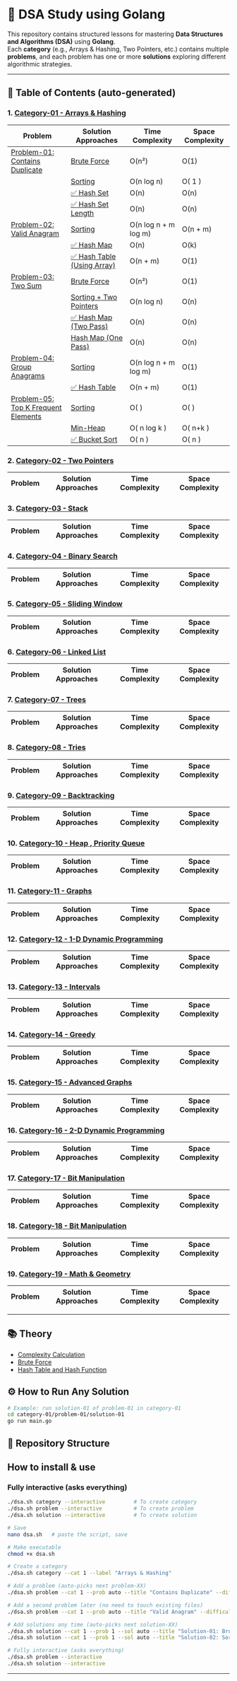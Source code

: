 # 🧩 DSA Study using Golang

This repository contains structured lessons for mastering **Data Structures and Algorithms (DSA)** using **Golang**.  
Each **category** (e.g., Arrays & Hashing, Two Pointers, etc.) contains multiple **problems**, and each problem has one or more **solutions** exploring different algorithmic strategies.

---

<!-- TOC:START -->
## 🧭 Table of Contents (auto-generated)

### 1. [Category-01 - Arrays & Hashing](./category-01/readme.md)
| Problem | Solution Approaches | Time Complexity | Space Complexity |
| --- | --- | --- | --- |
| [Problem-01: Contains Duplicate](./category-01/problem-01/readme.md) | [Brute Force](./category-01/problem-01/solution-01/readme.md) | O(n²) | O(1) |
|  | [Sorting](./category-01/problem-01/solution-02/readme.md) | O(n log n) | O( 1 ) |
|  | [✅ Hash Set](./category-01/problem-01/solution-03/readme.md) | O(n) | O(n) |
|  | [✅ Hash Set Length](./category-01/problem-01/solution-04/readme.md) | O(n) | O(n) |
| [Problem-02: Valid Anagram](./category-01/problem-02/readme.md) | [Sorting](./category-01/problem-02/solution-01/readme.md) | O(n log n + m log m) | O(n + m) |
|  | [✅ Hash Map](./category-01/problem-02/solution-02/readme.md) | O(n) | O(k) |
|  | [✅ Hash Table (Using Array)](./category-01/problem-02/solution-03/readme.md) | O(n + m) | O(1) |
| [Problem-03: Two Sum](./category-01/problem-03/readme.md) | [Brute Force](./category-01/problem-03/solution-01/readme.md) | O(n²) | O(1) |
|  | [Sorting + Two Pointers](./category-01/problem-03/solution-02/readme.md) | O(n log n) | O(n) |
|  | [✅ Hash Map (Two Pass)](./category-01/problem-03/solution-03/readme.md) | O(n) | O(n) |
|  | [Hash Map (One Pass)](./category-01/problem-03/solution-04/readme.md) | O(n) | O(n) |
| [Problem-04: Group Anagrams](./category-01/problem-04/readme.md) | [Sorting](./category-01/problem-04/solution-01/readme.md) | O(n log n + m log m) | O(1) |
|  | [✅ Hash Table](./category-01/problem-04/solution-02/readme.md) | O(n + m) | O(1) |
| [Problem-05: Top K Frequent Elements](./category-01/problem-05/readme.md) | [Sorting](./category-01/problem-05/solution-01/readme.md) | O( ) | O( ) |
|  | [Min-Heap](./category-01/problem-05/solution-02/readme.md) | O( n log k ) | O( n+k ) |
|  | [✅ Bucket Sort](./category-01/problem-05/solution-03/readme.md) | O( n ) | O( n ) |

### 2. [Category-02 - Two Pointers](./category-02/readme.md)
| Problem | Solution Approaches | Time Complexity | Space Complexity |
| --- | --- | --- | --- |

### 3. [Category-03 - Stack](./category-03/readme.md)
| Problem | Solution Approaches | Time Complexity | Space Complexity |
| --- | --- | --- | --- |

### 4. [Category-04 - Binary Search](./category-04/readme.md)
| Problem | Solution Approaches | Time Complexity | Space Complexity |
| --- | --- | --- | --- |

### 5. [Category-05 - Sliding Window](./category-05/readme.md)
| Problem | Solution Approaches | Time Complexity | Space Complexity |
| --- | --- | --- | --- |

### 6. [Category-06 - Linked List](./category-06/readme.md)
| Problem | Solution Approaches | Time Complexity | Space Complexity |
| --- | --- | --- | --- |

### 7. [Category-07 - Trees](./category-07/readme.md)
| Problem | Solution Approaches | Time Complexity | Space Complexity |
| --- | --- | --- | --- |

### 8. [Category-08 - Tries](./category-08/readme.md)
| Problem | Solution Approaches | Time Complexity | Space Complexity |
| --- | --- | --- | --- |

### 9. [Category-09 - Backtracking](./category-09/readme.md)
| Problem | Solution Approaches | Time Complexity | Space Complexity |
| --- | --- | --- | --- |

### 10. [Category-10 - Heap , Priority Queue](./category-10/readme.md)
| Problem | Solution Approaches | Time Complexity | Space Complexity |
| --- | --- | --- | --- |

### 11. [Category-11 - Graphs](./category-11/readme.md)
| Problem | Solution Approaches | Time Complexity | Space Complexity |
| --- | --- | --- | --- |

### 12. [Category-12 - 1-D Dynamic Programming](./category-12/readme.md)
| Problem | Solution Approaches | Time Complexity | Space Complexity |
| --- | --- | --- | --- |

### 13. [Category-13 - Intervals](./category-13/readme.md)
| Problem | Solution Approaches | Time Complexity | Space Complexity |
| --- | --- | --- | --- |

### 14. [Category-14 - Greedy](./category-14/readme.md)
| Problem | Solution Approaches | Time Complexity | Space Complexity |
| --- | --- | --- | --- |

### 15. [Category-15 - Advanced Graphs](./category-15/readme.md)
| Problem | Solution Approaches | Time Complexity | Space Complexity |
| --- | --- | --- | --- |

### 16. [Category-16 - 2-D Dynamic Programming](./category-16/readme.md)
| Problem | Solution Approaches | Time Complexity | Space Complexity |
| --- | --- | --- | --- |

### 17. [Category-17 - Bit Manipulation](./category-17/readme.md)
| Problem | Solution Approaches | Time Complexity | Space Complexity |
| --- | --- | --- | --- |

### 18. [Category-18 - Bit Manipulation](./category-18/readme.md)
| Problem | Solution Approaches | Time Complexity | Space Complexity |
| --- | --- | --- | --- |

### 19. [Category-19 - Math & Geometry](./category-19/readme.md)
| Problem | Solution Approaches | Time Complexity | Space Complexity |
| --- | --- | --- | --- |

<!-- TOC:END -->

---

## 📚 Theory
* [Complexity Calculation](./theory/time-complexity.mdx)
* [Brute Force](https://www.geeksforgeeks.org/dsa/brute-force-approach-and-its-pros-and-cons)
* [Hash Table and Hash Function](https://www.youtube.com/watch?v=KyUTuwz_b7Q)

## ⚙️ How to Run Any Solution

```bash
# Example: run solution-01 of problem-01 in category-01
cd category-01/problem-01/solution-01
go run main.go
```

## 📁 Repository Structure

## How to install & use
### Fully interactive (asks everything)

```bash
./dsa.sh category --interactive         # To create category
./dsa.sh problem --interactive          # To create problem
./dsa.sh solution --interactive         # To create solution
```

```bash
# Save
nano dsa.sh   # paste the script, save

# Make executable
chmod +x dsa.sh

# Create a category
./dsa.sh category --cat 1 --label "Arrays & Hashing"

# Add a problem (auto-picks next problem-XX)
./dsa.sh problem --cat 1 --prob auto --title "Contains Duplicate" --difficulty Easy --tags "Arrays,Hashing"

# Add a second problem later (no need to touch existing files)
./dsa.sh problem --cat 1 --prob auto --title "Valid Anagram" --difficulty Easy --tags "Arrays,Hashing,Strings"

# Add solutions any time (auto-picks next solution-XX)
./dsa.sh solution --cat 1 --prob 1 --sol auto --title "Solution-01: Brute Force" --approach "Brute Force" --tags "Brute Force,Intro"
./dsa.sh solution --cat 1 --prob 1 --sol auto --title "Solution-02: Sorting" --approach "Sorting" --tags "Sorting,Array"

# Fully interactive (asks everything)
./dsa.sh problem --interactive
./dsa.sh solution --interactive
```



---